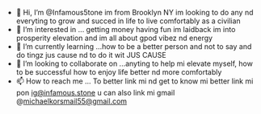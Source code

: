 - 👋 Hi, I’m @Infamous5tone im from Brooklyn NY im looking to do any nd everyting to grow and succed in life to live comfortably as a civilian 
- 👀 I’m interested in ... getting money having fun im laidback im into prosperity elevation and im all about gpod vibez nd energy
- 🌱 I’m currently learning ...how to be a better person and not to say and do tingz jus cause nd to do it wit JUS CAUSE
- 💞️ I’m looking to collaborate on ...anyting to help mi elevate myself, how to be successful how to enjoy life better nd more comfortably 
- 📫 How to reach me ... To better link mi nd get to know mi better link mi pon ig@infamous.stone u can also link mi gmail @michaelkorsmail55@gmail.com

<!---
Infamous5tone/Infamous5tone is a ✨ special ✨ repository because its `README.md` (this file) appears on your GitHub profile.
You can click the Preview link to take a look at your changes.
--->

